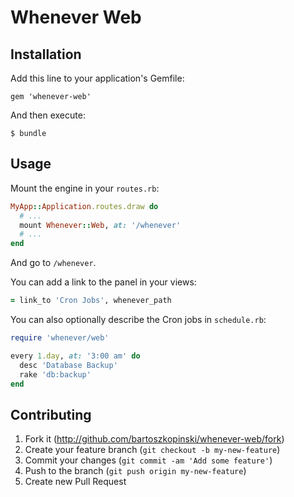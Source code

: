 # Whenever Web

## Installation

Add this line to your application's Gemfile:

    gem 'whenever-web'

And then execute:

    $ bundle

## Usage

Mount the engine in your `routes.rb`:

```ruby
MyApp::Application.routes.draw do
  # ...
  mount Whenever::Web, at: '/whenever'
  # ...
end
```

And go to `/whenever`.

You can add a link to the panel in your views:

```ruby
= link_to 'Cron Jobs', whenever_path
```

You can also optionally describe the Cron jobs in `schedule.rb`:

```ruby
require 'whenever/web'

every 1.day, at: '3:00 am' do
  desc 'Database Backup'
  rake 'db:backup'
end
```

## Contributing

1. Fork it (http://github.com/bartoszkopinski/whenever-web/fork)
2. Create your feature branch (`git checkout -b my-new-feature`)
3. Commit your changes (`git commit -am 'Add some feature'`)
4. Push to the branch (`git push origin my-new-feature`)
5. Create new Pull Request

